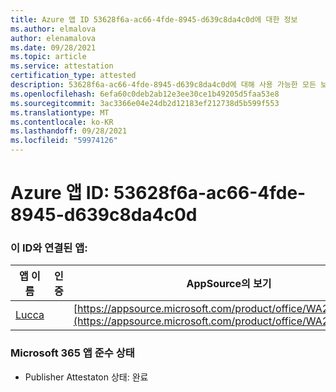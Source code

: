 ```yaml
---
title: Azure 앱 ID 53628f6a-ac66-4fde-8945-d639c8da4c0d에 대한 정보
ms.author: elmalova
author: elenamalova
ms.date: 09/28/2021
ms.topic: article
ms.service: attestation
certification_type: attested
description: 53628f6a-ac66-4fde-8945-d639c8da4c0d에 대해 사용 가능한 모든 보안 및 규정 준수 정보입니다.
ms.openlocfilehash: 6efa60c0deb2ab12e3ee30ce1b49205d5faa53e8
ms.sourcegitcommit: 3ac3366e04e24db2d12183ef212738d5b599f553
ms.translationtype: MT
ms.contentlocale: ko-KR
ms.lasthandoff: 09/28/2021
ms.locfileid: "59974126"
---
```

# <a name="azure-app-id-53628f6a-ac66-4fde-8945-d639c8da4c0d"></a>Azure 앱 ID: 53628f6a-ac66-4fde-8945-d639c8da4c0d


### <a name="apps-associated-with-this-id"></a>이 ID와 연결된 앱:
| **앱 이름** | **인증** | **AppSource의 보기** |
|--------------|---------------|-----------------------|
| [Lucca](https://docs.microsoft.com/microsoft-365-app-certification/forward/WA200001650) |  | [https://appsource.microsoft.com/product/office/WA200001650](https://appsource.microsoft.com/product/office/WA200001650) |

### <a name="microsoft-365-app-compliance-status"></a>Microsoft 365 앱 준수 상태
- Publisher Attestaton 상태: 완료
